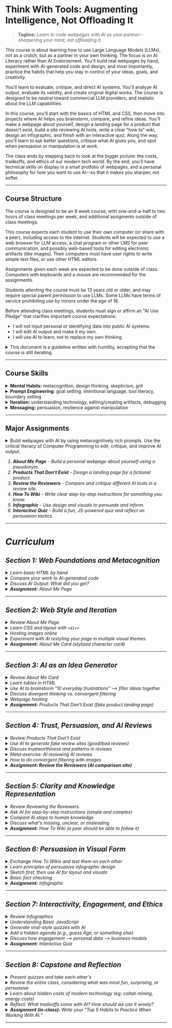 # Think With Tools: Augmenting Intelligence, Not Offloading It

> **Tagline:** *Learn to code webpages with AI as your partner--sharpening your mind, not offloading it.*

This course is about learning how to use Large Language Models (LLMs), not as a crutch, but as a partner in your own thinking. The focus is on AI Literacy rather than AI Endorsement. You'll build real webpages by hand, experiment with AI-generated code and design, and most importantly, practice the habits that help you stay in control of your ideas, goals, and creativity.

You'll learn to evaluate, critique, and direct AI systems. You'll analyze AI output, evaluate its validity, and create original digital works. The course is designed to be neutral toward commercial LLM providers, and realistic about the LLM capabilities.

In this course, you'll start with the basics of HTML and CSS, then move into projects where AI helps you brainstorm, compare, and refine ideas. You'll make a webpage about yourself, design a landing page for a product that doesn't exist, build a site reviewing AI tools, write a clear "how to" wiki, design an infographic, and finish with an interactive quiz. Along the way, you'll learn to ask better questions, critique what AI gives you, and spot when persuasion or manipulation is at work.

The class ends by stepping back to look at the bigger picture: the costs, tradeoffs, and ethics of our modern tech world. By the end, you'll have technical skills on display in a small protfolio of webpages, and a personal philosophy for how you want to use AI--so that it makes you sharper, not softer.

---

## Course Structure
The course is designed to be an 8 week course, with one-and-a-half to two hours of class meetings per week, and additional assigments outside of class meetings.

This course expects each student to use their own computer (or share with a peer), including access to the internet. Students will be expected to use a web browser for LLM access, a chat program or other LMS for peer communication, and possibly web-based tools for editing electronic artifacts (like images). Their computers must have user rights to write simple text files, or use other HTML editors.

Assignments given each week are expected to be done outside of class. Computers with keyboards and a mouse are recommended for the assignments.

Students attenting the course must be 13 years old or older, and may require special parent permission to use LLMs. Some LLMs have terms of service prohibiting use by minors under the age of 18.

Before attending class meetings, students must sign or affirm an "AI Use Pledge" that clarifies important course expectations:<ul>
<li>I will not input personal or identifying data into public AI systems.
<li>I will edit AI output and make it my own.
<li>I will use AI to learn, not to replace my own thinking.
</ul>

<details>
  <summary>This document is a guideline written with humility, accepting that the course is still iterating.</summary><ul>
  <li> AI technology may advance quickly enough to obsolete the course before it is fully implemented in a class.
  <li> For an instructor to expect to teach this course well, they should have familiarity with LLMs (as a practical requirement), and Design Thinking or other rapid prototyping experience (as an internalized process, to help iterate this course while administering it). Before teaching this course, a new teacher is advised to ask an LLM to teach them Design Thinking, including thoughts on applying Design Thinking to teaching a new course.
  <li> Additional notes are included (behind summary expansions like this) by the author. These are to provide details, context, and some suggestions for specific in-class implementations.
  <li> Please contact the course developer at michael.vaganov@gmail.com with feedback.
  </ul>
</details>

---

## Course Skills
<details>
  <summary><b>Mental Habits:</b> metacognition, design thinking, skepticism, grit</summary><ul>
  <li> Metacognition: Do I understand the problem? What did I think I was asking the AI for? What do I think the AI thought I asked for? Is there something I need more clarity about to form a better question or better instruction?
  <li> Design Thinking: What are the goals to achieve? Can those goals be separated into other goals? What is the most important goal? How can I test if the goals are good? What can I try to achieve those goals? How can I test if our approach is good?
  <li> Skepticism & Critical Thinking: Is the AI telling me the truth? How can I test if it is true? Could my prompt be improved to make the AI more rigorous? Does this even make sense for me to ask? Does this make sense for me to do? Is the AI's suggestion actually good?
  <li> Grit: Is progress being made toward my goal? Is there a small goal I can achieve next? Can I adjust the goal to be more engaging? Can I adjust the webpage to be more engaging?</ul>
</details>
<details><summary><b>Prompt Engineering:</b> goal setting, intentional language, tool literacy, boundary setting</summary><ul>
  <li> Strong goal setting: What kinds of goals is the AI good at understanding? How can I identify a clear goal for the AI model? Does it help to identify what is not a goal? How can I use the AI tool to help me understand my own goal?
  <li> Intentional Language Use: What is the purpose I'm trying to convey? What do the individual words mean? How can I use the model to help refine the prompt?
  <li> Tool Literacy: What are the AI models? What can the models do? How do we use the models well? Are there non-LLM tools I can use to improve AI output?
  <li> Boundary Setting: What is not OK to ask the AI? Can companies sell what we write (and read) on the internet?</ul>
</details>
<details><summary><b>Iteration:</b> understanding technology, editing/creating artifacts, debugging</summary><ul>
  <li>Understanding Technology: What does this HTML code do? What is possible for HTML to do? How is HTML different from CSS, or JavaScript? How do I make a webpage on the internet? What is the internet?
  <li> Editing/Creating Artifacts: Can I edit HTML code, images, and other artifacts using non-AI tools? What tools can I use? How do I do that? Can AI help me learn to use the tools better?
  <li> Debugging: What is the problem? How do I solve it? How can I learn how to solve it? How can I understand the problem more clearly?
</ul></details>
<details><summary><b>Messaging:</b> persuasion, resilience against manipulation</summary><ul>
  <li> Pursuasion: What do I care about? What do other people care about? How can I make someone care about something? Where can I learn more about persuasive messaging?
  <li> Resilience: What are common messaging tactics that control attention? What messaging tactics work on me?
</ul></details>

---

## Major Assignments
<details><summary>Build webpages with AI by using metacognitively rich prompts. Use the critical literacy of Computer Programming to edit, critique, and improve AI output.</summary><ul>
<li> Assignments in this class are more like art projects than math assignments. Students should be encouraged to express themselves, and hold their work to a standard defined by the scrutiny of their peers. Suggestions for critique guidelines:<ul>
  <li> As a group, discuss the page categorically:<ul>
    <li> Vibe Check: How does it make you feel?
    <li> Design & Layout: Is the page balanced well? Is there a clear prupose to colors? Is the spacing and typography good? Is there a good visual hierarchy (what catches the eye first, and then what, and then what, ...)? Is the page cohesive?
    <li> Clarity & Communication: Can we tell what the page is trying to say? Are the ideas easy to grasp? Does the style fit the message?
    <li> Use of HTML/CSS Fundamentals: Does the structure make sense? Is it readable to make manual edits? 
    <li> Creativity and Personal Expression: Is the design original or unique? Were there any risks taken that paid off? Is there a notable style? Is there a point of view expressed?
    <li> Constructive Feedback: What is working well? What could be stronger? Concrete/specific suggestions? <i>Critique = Curiosity + Specificity + Kindness</i>
  </ul>
  <li> <b>Feel, Communicate, Improve</b>: Each student should give a 3 word critique for each other student. One word for <i>how the page feels</i>, one word for what that student recognizes <i>the page is communicating</i>, and one word for <i>what the page could improve</i> if it had to change one thing.
</ul>
<li> For each assignment, consider making this outline into a ruberic for grading, or a worksheet for students to fill out with each assignment:<br><ul>
  <li> Planning:<ol>
    <li> Explicit goals:
    <li> Prompt:
    <li> Extra Meaning:
    <li> Personal Goals:
    <li> Additional Questions:
    <li> Rough Sketch:
  </ol>
  <li> Implementation:<ul>
    <li> Quality of Results of Prompt Alone:
    <li> Quality of Results of Prompt & Extra Data:
    <li> Was the Writing the Extra Data Worth It:
    <li> How You Improved It:
    <li> Affirm Ethical AI Use:
  </ul>
</ul>
<li> Planning: preparation before interacting with your AI:<ol>
  <li> Identify your general goal for the assignment. Think about how you want to fulfill the requirements. Writing notes, diagrams, or mind-maps for yourself may improve your own clarity of thoughts.
  <li> Write a prompt that you think will generate what you want. Save this prompt, it will be used later.
  <li> Write down, in your own words, what you think this assignment is really asking for. Are there any important assumptions? Are there any non-obvious goals?
  <li> Write a your personal goal in doing this assignment if you have any, besides just fulfilling assignment requirements. Do you have any extra creative ambition? Could you use this output for another assignment?
  <li> Write down at least 3 questions to ask about this assignment. For example:<ul>
    <li> Do you know how to create the best picture possible to express your ideas? If not, ask about a good approach for selecting a picture.
    <li> Do you know the latest news about your topic? If not, ask if there is any important recent news about it.
    <li> Do you want an educated opinion about something related to your topic? If so, ask what you want the opinion about.
    <li> Do you know if a similar webpage already exists that you can be inspired by? If not, ask if there is such a page.
    <li> Do you want to know an interesting factoid about a related topic? If so, ask for an interesting factoid about a specific topic.
    <li> Do you know what it is about your topic that is most interesting or important to most people? If you don't, ask what is the most important or interesting thing about the topic.
    <li> Do you know the best way to express a specific message you want to share? If not, write your message and ask for alternative wording.
    <li> ... you can ask an LLM to provide more example questions if you need more questions.
  </ul>
  <li> Draw an outline of the web page you want to meet the assignment. There are multiple ways you could do this:<ul>
    <li> Use a physical paper with a pen or pencil to sketch boxes for each area of your webpage, and label what each box is for. Take a digital picture of this sketch, with a cell phone or laptop webcam.
    <li> Draw a picture using a simple graphics program, like MSPaint on Windows.
    <li> Use text boxes in a word processor or presentation software and then take a screenshot.
  </ul>
</ol>
<li> Implementation: After preparation steps:<ul>
  <li> Imagine what you expect the AI to do. You don't need to write this down, but writing it can help your thought process.<ul>
    <li> What kind of thing will it say?
    <li> What questions will it answer?
    <li> Will it seemingly ignore any part of your prompt?
  </ul>
  <li> Give the LLM your prompt from step 2. Evaluate the LLM's output<ul>
    <li> Is it good?
    <li> Does it do everything you want?
  </ul>
  <li> Consider the preparation work you did before sharing the prompt with the LLM. In a new AI window, give the background information from step 3, your goal(s) from step 4, and the questions you wrote for step 5. Also, take the picture of your outline from step 6 and feed that image into the LLM. After providing all of this input, give it your prompt from step 2 (or a modified version of that prompt if it seems appropriate). Evaluate the output.
  <li> Compare the output from the first prompt that didn't contain any of your other thoughts or goals to the second prompt that did. Was the different output worth the extra effort?
  <li> Intellectual Property is a complex topic when it comes to AI. It is a best practice to make your own modification to AI results before posting it as your own. Making your own modifications makes the work "Transformative" instead of "Derivative". This distinction is important, because Transformative works are "Fair Use", and do not require special copyright permissions. Parody is also considered "Fair Use". You should treat AI generated results as drafts, and you should improve the work with your own input.
  <li> Before submitting or sharing any assignments, verify the following considerations were taken into account:<ul>
    <li> Privacy: "Did I share anything personal?"
    <li> Attribution: "Do I know where this content came from (is it Fair Use)?"
    <li> Truthfulness: "Can I verify claims? Or is this clearly Parody?"
  </ul>
</ul>
<li> Be prepared to share your prompts and the LLM's webpage results with the class during the next class meeting. Each assignment may have additional asks which you should also be prepared for during your brief presentation.
<li> Edit the generated HTML or CSS to tweak the results. Feel free to ask the LLM to make the changes for you, or for syntax help so you can change things yourself.
<li> Focus on essential deliverables for each assignment. <i>Don't make it perfect, make it clear.>/i>
</ul></details>

1. **About Me Page** - Build a personal webpage about yourself using a pseudonym.  
2. **Products That Don't Exist** - Design a landing page for a fictional product.  
3. **Review the Reviewers** - Compare and critique different AI tools in a review site.  
4. **How To Wiki** - Write clear step-by-step instructions for something you know.  
5. **Infographic** - Use design and visuals to persuade and inform.  
6. **Interactive Quiz** - Build a fun, JS-powered quiz and reflect on persuasion tactics.  

---

# Curriculum

## Section 1: Web Foundations and Metacognition
<!-- ~60-110 min -->
<details><summary>Learn basic HTML by hand</summary><ul>
<li> <i>(5 min)</i> Introduce the importancs of web programming. "Web development with HTML, CSS, and JavaScript is critical literacy in this course. It is true that by the end of the class, the AI will be writing most of your code. However, it is an inescapable fact that these technical skills are required to edit, critique, and improve AI output. web programming is not mechanics that can be ignored, it is the source of your most powerful agency when doing web development."<br>
"We are going to write HTML by hand, so that you can get a feel for the technology, and understand the output that LLMs give us."
<li> <i>(2 min)</i> Have each student create a plain text file, with a <code>.html</code> suffix
<li> <i>(30 min)</i> Write "Hello World! This is my first HTML webpage." Starting from scratch, from an empty file with some understandable text, add HTML tags one at a time. This will give students clarity about how to program, and dispel some ambiguity about what code does. Make predicitons about output and test those predictions often, so that students can recognize and get into that habit as well.<ul>
<li> Use <code>b</code>old, <code>i</code>talics, <code>u</code>nderline, and <code>strike</code> tags to change the appearance of words written in the page.
<li> Add an image. show how the <code>img</code> tag works (<code>src</code> and <code>with</code> or <code>height</code> variables)
<li> Show how the <code>a</code>nchor tag works (<code>href</code> to google.com, or some other safe website)
<li> Show <code>p</code>, <code>br</code>, <code>h1</code>, <code>h2</code>, <code>h3</code> tags
<li> Look at each student's work as they follow along with your tutorial.
</ul>
</ul></details>
<details><summary>Compare your work to AI-generated code</summary><ul>
<li> <i>(2 min)</i> Ask each student to "imagine what is the simplest HTML webpage you can make." Have them describe their expectation to a peer.
<li> <i>(2 min)</i> Have each student prompt an LLM "<code>What's the simplest HTML webpage you can make?</code>" How was it different from expectations?
<li> <i>(2 min)</i> Ask an LLM to list the basic HTML tags used for formatting, with an example of synta using each tag, and expected output.
</ul></details>
<details><summary>Discuss AI Output: What did you get?</summary><ul>
<li> <i>(10 min)</i> Discuss: Did it explain it's thinking? Did the LLM output more HTML syntax than you expected? Or less?
<li> <i>(5-40 min)</i> Try a different LLM and see if the results are different. Here are the best LLMs as of the writing of this document: <a href="https://chatgpt.com/">ChatGPT</a>, <a href="https://claude.ai/">Claude</a> (age 18+), <a href="https://deepseek.ai/">Deepseek</a> (age 18+), <a href="https://gemini.google.com/">Gemini</a>, <a href="https://grok.com/">Grok</a>. Encourage students to try each one at some point during the class. Because of the rate of change in the AI industry, expect this list of recommended LLMs to change during the class. Be prepared to research a better list before class starts. As a baseline, ChatGPT is likely to be the best option, since OpenAI is an AI product focused company, and as of October 2025, it is an outlier in how extremely well funded it is, with clear plans to develop robust infrastructure to support its popularity. 
<li> <i>(2 min)</i> Using a chat program or LMS that the entire class has access to, have each student cut-and-paste their favorite sentence generated by an LLM from today's exercises.
</ul></details>
<details><summary><b>Assignment:</b> About Me Page</summary><ul>
<li> Write your pseudonym (fake name) in a simple webpage. Add personal information about yourself that you want people to know (but not sensitive identity information). Consider what you think is important to you, and what is important for other people to know about you.
<li> Use at least 3 different tags (for example: <code>h1</code> for a title, <code>b</code> to make important text bold, <code>img</code> to include an image you think is important).
<li> When you were writing the HTML code, did you imagine what the output would look like? did the output come out like you expected?
<li> Paste your HTML code into an LLM and ask it to make changes to it. For example "take this webpage and make it look like a modern blog post". Look at the HTML output.
<li> Be sure to NOT include too much personal information. It is possible for LLMs to leak data, and this information could be used for identity theft in the future.<ul>
  <li> Avoid sharing your real name, address, phone number, email address, birthdate, middle name, what school you are attending, the names of your pets, names of family members
  <li> NEVER share passwords, PINs, passport/drivers-license/social-security numbers, bank acount numbers, or any other unique numbers associated with your identity.
</ul>
</ul></details>

---

## Section 2: Web Style and Iteration
<!-- ~60-120 min -->
<details><summary>Review About Me Page</summary><ul>
<li> <i>(5-30 min)</i> Each student should briefly show their personal webpage, and answer any questions the teacher or other students might have about it.
</ul></details>
<details><summary>Learn CSS and layout with <code>&lt;div></code></summary><ul>
<li> <i>(20 min)</i> Write all of the CSS exaple code below, incrementally, from an empty .html file. Just as before, start from scratch, and test expectations often.<ul>
<li> Students should write the same code as you. Ask them to speak up if their output looks incorrect. It is critical that students have a strong baseline of understanding how typed syntax creates web artifacts.
<li> Start with the body, without any CSS classes defined. View the webpage.
<li> Add the CSS classes one at a time, viewing the webpage between each addition.<br><code>
&lt;body><br>
&nbsp;&nbsp;&lt;h1>Confucius said:&lt;/h1><br>
&nbsp;&nbsp;&lt;p><br>
&nbsp;&nbsp;&nbsp;&nbsp;If your plan is one year, &lt;span class="bluetxt">plant rice&lt;/span>.<br>
&nbsp;&nbsp;&nbsp;&nbsp;If your plan is ten years, &lt;span class="greentxt">plant trees&lt;/span>.<br>
&nbsp;&nbsp;&nbsp;&nbsp;If your plan is one hundred years, &lt;span class="redtxt">educate children&lt;/span>.<br>
&nbsp;&nbsp;&lt;/p><br>
&lt;/body><br>
&lt;style type="text/css"><br>
h1 {<br>
&nbsp;&nbsp;font-family: courier, courier-new, consolas, serif;<br>
&nbsp;&nbsp;font-size: 20pt;<br>
&nbsp;&nbsp;color: blue;<br>
&nbsp;&nbsp;border-bottom: 2px dotted blue;<br>
}<br>
html {<br>
&nbsp;&nbsp;font-family: arial, verdana, sans-serif;<br>
&nbsp;&nbsp;font-size: 12pt;<br>
}<br>
p { color: #3030a0 }<br>
.redtxt { color : #FF0000; }<br>
.greentxt { color : #0f0; }<br>
.bluetxt { color : blue; }<br>
&lt;/style><br>
</code>
</ul>
<li> <i>(20 min)</i> Teach basic Div tags. Use a similar approach to the one for CSS (start with basic HTML first, view result, add classes incrementally while refreshing to check results). Use the following code (or something similar):<br><code>
&lt;head><br>
&nbsp;&nbsp;&lt;title>Web Development Haiku&lt;/title><br>
&nbsp;&nbsp;&lt;style type="text/css"><br>
&nbsp;&nbsp;&nbsp;&nbsp;.footer { border: 2px dotted; border-color: #44f; color: #44f; padding: 5px; text-align: right; }<br>
&nbsp;&nbsp;&nbsp;&nbsp;.content { border: 1px solid; background-color: white; margin: 10px; padding: 2px; }<br>
&nbsp;&nbsp;&nbsp;&nbsp;.title_area { background-color: black; font-size: 200%; text-align: center; color: #aaf; }<br>
&nbsp;&nbsp;&nbsp;&nbsp;.container { background-color: #aaf; padding: 20px; width: 400; }<br>
&nbsp;&nbsp;&nbsp;&nbsp;.main_image {<br>
&nbsp;&nbsp;&nbsp;&nbsp;&nbsp;&nbsp;width: 300; height: 200; background-repeat: no-repeat;<br>
&nbsp;&nbsp;&nbsp;&nbsp;&nbsp;&nbsp;background-image: url(https://nickelodeonuniverse.com/wp-content/uploads/Spongebob.png)<br>
&nbsp;&nbsp;&nbsp;&nbsp;}<br>
&nbsp;&nbsp;&lt;/style><br>
&lt;/head><br>
&lt;body style="background-color: #ffffdd;"><br>
&nbsp;&nbsp;&lt;div class="container"><br>
&nbsp;&nbsp;&nbsp;&nbsp;&lt;div class="title_area">iStruggle&lt;/div><br>
&nbsp;&nbsp;&nbsp;&nbsp;&lt;div class="main_image">&lt;/div><br>
&nbsp;&nbsp;&nbsp;&nbsp;&lt;div class="content"><br>
This is my webpage&lt;br><br>
I write whatever I want&lt;br><br>
But, does it work yet?<br>
&nbsp;&nbsp;&nbsp;&nbsp;&lt;/div><br>
&nbsp;&nbsp;&nbsp;&nbsp;&lt;div class="footer">if you can read this, my HTML works.&lt;/div><br>
&nbsp;&nbsp;&lt;/div><br>
&lt;/body></code>
</ul></details>
<details><summary>Hosting images online</summary><ul>
<li> <i>(2-40 min)</i> Show the class how to host an image on the internet in a way that is accessible to your teaching environment (some image sharing websites might be blocked). <a href="https://uploadcare.com/pricing/">uploadcare</a> or <a href="https://docs.github.com/en/pages/getting-started-with-github-pages/creating-a-github-pages-site">github</a> might be appropriate. Prepare this before class starts; technical difficulties can arise in practice. If your web traffic is filtered by strict school policies, use an LLM to try to find workarounds.
</ul></details>
<details><summary>Experiment with AI restyling your page in multiple visual themes.</summary><ul>
<li> <i>(3 min)</i> Cut and paste the HTML page into an LLM. ask the LLM how to modify it for different results (like left-alignment of the title, or different colors)
<li> <i>(2 min)</i> Ask the LLM to restyle your page in at least 3 different styles (for example: minimalist, retro, neon). For example: "Restyle this page to have a minimalist aesthetic".
<li> <i>(2 min)</i> Using a chat program or LMS that the entire class has access to, have each student cut-and-paste their favorite sentence generated by an LLM from today's exercises.
</ul></details>
<details><summary><b>Assignment:</b> About Me Card (stylized character card)</summary><ul>
<li> Create a character card about yourself, like those used in games. Include a picture and some information about yourself.
<li> Consider what is the most important thing about you that people should know. Do you have a passion? Do you have a skill you want to be known by? What reputation do you want the world to have about you?
<li> Feel free to use content from your previous assignment.
<li> You can use the last 'div' example as a starting point for a design/structure.
<li> Use an LLM to restyle the page with a new theme. Make at least one manual edit to the CSS of your favorite styled webpage.
</ul></details>

---

## Section 3: AI as an Idea Generator
<!-- ~76-121 min -->
<details><summary>Review About Me Card</summary><ul>
<li> <i>(5 min)</i> Pair up, and explain your character card to one other student. Why did you choose that image? Why did you write that text? What did you modify from any LLM generated output?
<li> <i>(15 min)</i> The class should reconvene after a short time for group discussion, and each student should briefly show their character card to the entire class. Students should be ready to answer any questions about their work.
</ul></details>
<details><summary>Learn tables in HTML</summary><ul>
  <li> <i>(15 min)</i> Teach basic HTML tables. You can use a similar approach to the one for CSS, with the following code (or something similar):<code><br>
&lt;table><br>
&nbsp;&nbsp;&lt;tr><br>
&nbsp;&nbsp;&nbsp;&nbsp;&lt;th>First&lt;/th>&lt;th>Last&lt;/th>&lt;th>First Company&lt;/th><br>
&nbsp;&nbsp;&lt;/tr>&lt;tr><br>
&nbsp;&nbsp;&nbsp;&nbsp;&lt;td>Bill&lt;/td>&lt;td>Gates&lt;/td>&lt;td>Traff-O-Data&lt;/td><br>
&nbsp;&nbsp;&lt;/tr>&lt;tr><br>
&nbsp;&nbsp;&nbsp;&nbsp;&lt;td>Steve&lt;/td>&lt;td>Jobs&lt;/td>&lt;td>"blue box"&lt;/td><br>
&nbsp;&nbsp;&lt;/tr><br>
&lt;/table><br>
&lt;style type="text/css"><br>
table { border: 1px solid #f00; border-spacing: 5px; }<br>
td { border: 1px solid black; padding: 10px; }<br>
th { border: 5px dotted #0ff; padding: 0px; }<br>
&lt;/style><br>
  </code>
</ul></details>
<details><summary>Use AI to brainstorm "10 everyday frustrations" --> filter ideas together</summary><ul>
<li> <i>(10-20 min)</i> Prompt: <code>List 10 everyday frustrations people have that could inspire a product.</code><ul>
  <li> Have different students generate the list with different LLMs. Determine with the class what the most compelling ideas are. Consider assigning roles to the AI to focus it's thinking.  For example:<ul>
    <li> <code>You are a pragmatic, fiscally conservative product developer. List 10 everyday frustrations that can be solved with a product that costs less than $5 to manufacture.</code>
    <li> <code>You are a forward-thinking techno-utopian product designer. List frustrations you expect people will have with new technology expected within the next 1 to 5 years.</code>
    <li> <code>You are a mechanically inclined DIYer with expert 3D printing skills. List the top 10 product ideas that people in your hackerspace have been asking you to build a product for. Do not include ethically dubious product ideas.</code>
  </ul>
  <li> Did the LLMs miss any important frustrations that the students are focused on?
  <li> Pick a topic with students, possibly from the list of frustrations.
</ul>
<li> <i>(10-20 min)</i> Example prompt: <code>Create a table of possible new product solutions to [insert frustrating problem description here]. For each new solution, identify practical use (does the new product solve the problem), practical feasibility (could the new product actually be created) and financial feasibility (could this new product be produced cheaply).</code><ul>
<li> Impractical and expensive products are not bad output, this is an exercise to judge the AI's brainstorming and evaluation.
<li> Show how to use AI image generators to create placeholder images of new products.
<li> Show how to feed sketches into image generators to make product images with specific details.
</ul>
</ul></details>
<details><summary>Discuss divergent thinking vs. convergent filtering</summary><ul>
<li> <i>(2 min)</i> Identify that as you have been reading lists and tables generated by AI, you have been evaluating which ideas are nonsense, and which are promising.
<li> <i>(2 min)</i> Identify how the AI is being used for Divergent Thinking (generating different ideas), and your human intuition is being used for Convergent Filtering (recognizing signal in the LLMs' noise).
<li> <i>(5-10 min)</i> Discuss: Were there any ideas that seem like no person could have thought of them? Did the LLM provide an real "creative" value? Did it do much more than organize thoughts? Is organizing thoughts enough value to justify the time cost of using AI for brainstorming? Imagine 2 different teams: one that uses AI for brainstorming, and one that doesn't. Which team will have more ideas? Which team will be able to implement their ideas better?
<li> <i>(2 min)</i> Have each student cut-and-paste what they think the worst idea is that the AI generated from today.
</ul></details>
<details><summary>Webpage hosting</summary><ul>
  <li> <i>(10-30 min)</i> Show the class how to host webpages on the internet. <a gref="https://docs.github.com/en/pages/getting-started-with-github-pages/creating-a-github-pages-site">Github</a> is a reliable host for simple web pages. There are almost certainly others as well. <h1>This Requires Preparation Well Before Class.</h1> Test this in an environment as close to the student's environment as possible. Use an LLM to determine if there is an easier method for students to have their webpages hosted. Explain that these webpages will be used in a public portfolio, which students can share with their friends and parents, and use as skill advertisement to future employers.</ul></details>
<details><summary><b>Assignment:</b> Products That Don't Exist (fake product landing page)</summary><ul>
<li> Create a landing page for a new product that doesn't yet exist. Include images, and text descriptions of the product. Try to make a product that people will want to buy. It's ok if you don't know how to create it, or if the product is impractical.
<li> Before starting the assignment, ask students to:<ul>
  <li> Consider: could you come up with a better ideas by combining ideas that the AI listed?
  <li> After selecting a product to make your page about, ask a peer student or the teacher for their thoughts about your idea.
  <li> When generating the image for your product, use a sketch or draft image as part of the prompt.
  <li> You will be asked to present your product. During your presentation, be ready to identify at least one thing you removed/replaced from the LLMs generated output.
<li> Host this page on the internet, so it can be shared easily in the next class.
</ul>
</ul></details>

---

## Section 4: Trust, Persuasion, and AI Reviews
<!-- ~84-104 min -->
<details><summary>Review Products That Don't Exist</summary><ul>
<li> <i>(2 min)</i> Before reviewing assignments from the previous class, ask the students to make note of what is inspiring or pusuasive about the web pages. Also ask them to be ready to explain what they removed/replaced from the LLM generated content.
<li> <i>(20 min)</i> Review the pages with students, asking each one about how they altered the LLM output. After the review, discuss what the most pursuasive and inspiring things about the pages. Did the AI output surprise anyone?
</ul></details>
<details><summary>Use AI to generate fake review sites (good/bad reviews)</summary><ul>
<li> <i>(20 min)</i> In class exercise: Have an LLM generate a fake reviews site with fake reveiws, possibly for a class favorite from the Products That Don't Exist. Have the LLM include good reviews and bad reviews. Generate the fake review text seperately from the page. Use at least 3 different prompts, with specific outcomes. For example:<ul>
  <li> "Write 5 negative and 5 positive reviews for [product name], which is [product description]."
  <li> "Create a detailed product review of [product name], praising the nuanced quaility of the product design, and complaining about integration with a related niche product."
  <li> "Review [product name] with a superfluously positive perspective, giving detailed affirmations of it's design and fit for purpose. The last 10% of the review should reveal a hilarious usecase that the product is not at all intended for, but the reviewer is apparently satisfied with."
</ul> 
<li> <i>(2 min)</i> share the most extreme review written by an LLM.
</ul></details>
<details><summary>Discuss trustworthiness and patterns in reviews</summary><ul>
<li> <i>(15 min)</i> Discuss any patterns you can recognize in the reviews. Which reviews seem the most trustworthy? Does everyone in class have the same opinions?
</ul></details>
<details><summary>Meta-exercise: AI reviewing AI reviews</summary><ul>
<li> <i>(5 min)</i> Have the AI review a product based using other AI reviews as input. Is the most recent AI review (the one based on other AI reviews) strange at all? Is there anything factually wrong in the latest review when compared to the original product?
</ul></details>
<details><summary>How to do convergent filtering with images</summary><ul>
<li> <i>(20-40 min)</i> <a href="https://www.photopea.com/">Photoshop tools</a> can combine and manipulate images. Using AI tools, you can create AI generated image parts, and arrange them in a collage, using different layers and effects. Show students how to generate a few images, and combine precisely using photoshop-like software. Prepare this before class starts, including some prepared images. This exercise can rapidly get derailed by technical challenges and internet slowdowns.
</ul></details>
<details><summary><b>Assignment: Review the Reviewers (AI comparison site)</b></summary><ul>
<li> Create a website that reviews and compares different AI tools. Compare at least 3 similar AI tools. Use a table to compare capabilities. Include an icon for each compared element.
<li> Host this page on the internet, so it can be shared easily in the next class.
</ul></details>

---

## Section 5: Clarity and Knowledge Representation
<!-- ~100-105 min -->
<details><summary>Review Reviewing the Reviewers</summary><ul>
  <li> <i>(25 min)</i> Share review sites as a class. Have each student identify which AI tool got the best reviews on their review site. Ask each student "Which review seems the most credible?" Did anything about the AI output surprise anyone?
</ul></details>
<details><summary>Ask AI for step-by-step instructions (simple and complex)</summary><ul>
<li> <i>(20 min)</i> Ask the AI how to do something "simple", and provide step by step instructions. For example: "give me instructions for how to make a peanutbutter sandwich". Discuss the results.<ul>
<li> What did you ask instructions about? Is everything correct?
<li> Did the AI miss anything?
</ul>
</ul></details>
<details><summary>Compare AI steps to human knowledge</summary><ul>
<li> <i>(10 min)</i> Ask the AI how to do something more specific that you know how to do, like defeat a winning strategy for your favorite game. If you don't know what to ask, ask the LLM to provide a list of topics that an average human is probably much more knowledgable about than an LLM.
</ul></details>
<details><summary>Discuss what's missing, unclear, or misleading</summary><ul>
<li> <i>(20 min)</i> Discuss with the class what kinds of things AI seems to be bad at knowing. Compare it to what AI seems to be good at knowing. Try to define what is missing. Is there a common theme? Is there a missing perspective? Is there a kind of information that could be helpful but is absent?
<li> <i>(20 min)</i> Explain Word Vectorization. In a nutshell:<ul>
  <li> Computers can only process numbers, and must turn all information into pure numbers, or lists of numbers. We call a list of numbers a "vector".
  <li> A list of numbers can describe a position. Math can distances between positions.
  <li> We can create a position vector for every word. Similar words will have a similar position. The more numbers (or dimensions) the vector has, the more clarity there will be about word associations.
  <li> Computers can be used to calculate good word positions, and based on reading real sentences.
  <li> <a href="https://youtu.be/gQddtTdmG_8?t=697">Computerphile exploration</a>
  <li> <a href="https://youtu.be/xn1OThRDqfk?t=38">Word vectors as platonic forms (perfect abstractions) made of numbers</a>
  <li> <a href="https://www.youtube.com/shorts/FJtFZwbvkI4">3blue1brown</a>
  <li> <a href="https://www.youtube.com/shorts/DAZwtb4x0Xc">Word Vectorization in one minute</a>
</ul> Having mathematically clear word associations explains why AI is good at working with ideas as rooted in words, instead of ideas as rooted in experience. (note: AI is also extremely good at naming things because of this foundation)
<li> <i>(5-10 min)</i> Comprehension Quiz:<ul>
  <li> King - Man = <ol type="a"><li>Dog<li>Monarch<li>Friend<li>Bucket</ol>
  <li> King - Man + Woman = <ol type="a"><li>Cat<li>Singer<li>Queen<li>Castle</ol>
  <li> Man - Adult = <ol type="a"><li>Boy<li>Cat<li>Girl<li>Car</ol>
  <li> Woman - Adult = <ol type="a"><li>Boy<li>Cat<li>Girl<li>Airplane</ol>
  <li> Cow - Moo + Dog = <ol type="a"><li>Oink<li>Woof<li>Meow<li>Hiss</ol>
  <li> Car - Road + Sky = <ol type="a"><li>Friend<li>Singer<li>Girl<li>Airplane</ol>
  </ul>
</ul>
</ul></details>
<details><summary><b>Assignment:</b> How To Wiki (a peer should be able to follow it)</summary><ul>
<li> Build a simple wiki-style site explaining how to do something you know well. A peer classmate should be able to follow the instructions.
<li> Make sure you edit the instructions generated by the LLM so that they are more accurate, and be prepared to explain some of those details to the class.
<li> Host this page on the internet, so it can be shared easily in the next class.
</ul></details>

---

## Section 6: Persuasion in Visual Form
<!-- ~120 min -->
<details><summary>Exchange How To Wikis and test them on each other</summary><ul>
<li> <i>(20 min)</i> Each student should pick a peer, and trade How To Wikis with each other. Pair up, and try to do your partner's tutorial
<li> <i>(10 min)</i> After some time doing your peer's tutorial tutorial (or struggling to do it) identify unclear steps, or missing steps. Also, each student should explain to their partner what part of the LLM output they modified.
<li> <i>(20 min)</i> Reconvene as a class to discuss what pain points there were in making instructions for people, and following instructions from other people.</ul></details>
<details><summary>Learn principles of persuasive infographic design</summary><ul>
<li> <i>(20 min)</i> Ask the class what is exciting or curious to them in the world today, and think about how to represent it visually.<ul>
<li> Prompt: <code>What is one surprising fact about [topic you're curious about] that would make a good infographic?</code>
<li> Have students think of an iconic image associated with their idea for an infographic.
<li>Brainstorm ways to turn that icon into something meaningful in an infographic. Ask an AI for ideas.
</ul>
<li> <i>(20 min)</i> Discuss what emotions (or biases) will make the message of this inforgraphic more appealing, surprising, or otherwise engaging? Consider prompting an AI about this topic before teaching the class:<br><code>What are some general guidelines for how to make an appealing infographic? What elements are highly attractive and persuasive to include or emphasize? If there are well known broad concepts or general rules that can be applied as heuristics to infographic persuasiveness, make a note of those.</code>
</ul></details>
<details><summary>Sketch first, then use AI for layout and visuals</summary><ul>
<li> <i>(20 min)</i> Sketch the infographic's structure on paper, labeling what goes where, before AI design help. Take a picture with a digital camera so you can upload it to your LLM. Note that this might take longer than expected, because not all students will have paper and writing implements on hand. If students are confused about what an infographic should look like, recommend that they search for some infographics online, and emulate one that they like. Also remind them that practicing creativity in small ways now is required to practice creativity in more meaningful ways later.
</ul></details>
<details><summary>Basic fact checking</summary><ul>
<li> <i>(10 min)</i> Create an outlandish numerical claims for an infographic (like: "99% of Americans believe AI is going to make their job obsolete"). Ask the LLM to determine if the numerial claim is accurate, and how to determine the accuracy of a statement like that.
</ul></details>
<details><summary><b>Assignment:</b> Infographic</summary><ul>
<li> Use HTML, CSS, and at least one generated image to create an infographic that explains a topic of interest.
<li> Fact check numerical details in the infographic, and use LLMs to verify your facts. Be prepared to discuss these facts, and the fact-checking techniques you used, when presenting your infographic in class. Have your sources documented and ready to share.
<li> Host this page on the internet, so it can be shared easily in the next class.
</ul></details>

---

## Section 7: Interactivity, Engagement, and Ethics
<!-- ~75-115 min -->
<details><summary>Review Infographics</summary><ul>
  <li> <i>(20 min)</i> Before reviewing, ask the students to make note of what is inspiring or pusuasive about the pages. Each student should share their infographics with the class, including references to sources where data came from. As a class, discuss what the most pursuasive and inspiring thing was the infographics. Did the data surprise anyone? Did the AI output surprise anyone?</ul></details>
<details><summary>Understanding Basic JavaScript</summary><ul>
<li> <i>(5-20 min)</i> Show how to prompt code generation and use it responsibly:<ul>
<li> Prompt: <code>Create a webpage using HTML and JavaScript. The webpage should have 2 prominent buttons, one labeled 'A' and the other labeled 'B'. A third button labeled 'Results' should display a label on the page when pressed. This label should include the count of how many times the 'A' and 'B' buttons were pressed.</code>
<li> While sharing your screen, iterate on the code, testing to make sure it still works after each change. If it stops working as expected, backtrack and experiment until you understand what happened.<ul>
  <li> Take the generated HTML/JavaScript, and create an equivalent .html file on your local computer. Test that it works correctly as is. If the first test doesn't work, consider changing the prompt or using a different LLM.
  <li> Make a note about everything that looks foreign. Hypothesize what the new syntax is, and create simple tests to validate your hypothesis. If you are still confused, ask the LLM to explain these new ideas.
  <li> Remove all non-functional code, to create a maximally simplified example.
  <li> Examine each line of code to guess what it does. Rename every variable or function with your own words.
  <li> Refactor the code style to use less inlined logic:<ul><li> Create well named variables to describe partial results <li> Create named functions instead of anonymous lambda epressions</ul>
  <li> Find patterns in the code that can be collapsed into helper functions. Create the helper functions and use them. Test each function separately.
</ul>
<li> Basic ethics of Computer Programming<ul>
  <li> Once code is fully understood, it becomes your code, and you should feel empowered to use it. In practice, understanding is the only price that programmers need to pay for code.
  <li> For a programmer, copying and using code is unethical if it is not understood. There can be extremely negative practical consequences for adding poorly understood code to software. Software bugs are rooted in this lack of understanding. The more software you write, the clearer this will become.
  <li> (possibly out-of-scope additional discussion) In the modern LLM-powered era of softare development, understanding how the code works in an abstract sense is not enough. Programmers must understood how it works <i>in the system it is designed for</i>. This distinction is not dramatic for a webpage, but it could be very dramatic for a robot with motors that spin in the real world. To address this nuance, test all code that touches external systems thouroughly: don't accept hundreds of lines of code from an LLM at once, test just a few. LLMs are unable to experience interactions with external systems, and are unlikely to expect real life consequences.
</ul>
</ul>
</ul></details>
<details><summary>Generate viral-style quizzes with AI</summary><ul>
  <li> <i>(5 min)</i> Come up with an idea for a viral quiz. Something like "what fruit are you?" or "What Spongebob character is your spirit animal?" Ask your LLM for topic ideas after you come up with a few.
  <li> <i>(5 min)</i> Have the AI generate the quiz as an example. Show the JavaScript elements present in the quiz.</ul></details>
<details><summary>Add a hidden agenda (e.g., guess Age, or something else)</summary><ul>
<li> <i>(5 min)</i> <b>This exercise explores how data can be misused. We are learning to resist these tactics, not deploy them.</b> Identify a hidden agenda to add to the quiz. For example: "Rewrite the quiz so it will also help identify the Age of quiz takers."<br> Instead of Age, you can try: Gender, Political Affiliation, Education Level, Occupation, Relationship Status, Risk Tolerance, Brand Affiliation, Home Ownership Status, Voting Liklihood, Privacy Attitudes, Persuadability, Moral Foundations, Patience, Addictions, Cognitive Style, Social Network Density, ...</ul></details>
<details><summary>Discuss how engagement --> personal data --> business models</summary><ul>
<li> <i>(10 min)</i> Ask the AI to help you come up with tricks to make the quiz more engaging, to drive more interaction from users. Brainstorm with your AI how to create a click-baity title or tagline for a quiz. Implement those tricks.
<li> <i>(5-20 min)</i> Discuss with the class: user interaction can be processed to recognize valuable personal data about quiz takers, which can then be bought and sold online. Companies like Google and Meta are extremely profitable because of this kind of data trade. Who would want to buy this kind of data, and why?
<li> <i>(5-10 min)</i> Explain the Cambridge Analytica scandal. Specifically mention how quizzes on Facebook were used to demographically segment millions of American voters, and then serve targeted pursuasive ads to nudge voting behavior during the 2016 presidential election. Explain that this is still not illegal, but that Meta was prosecuted for allowing it, having to pay billions of dollars in fines and settled lawsuits. The incident dramatically changed Meta's internal culture and technical safeguards related to user data privacy. Meta's engineering culture is now a good model of ethical consideration applied to technical infrastructure. Despite Meta's internal rehabilitation, the unethical tactics at the root of the Cambridge Analytica scandal remain viable.<br>For the sake of our own mental autonomy, and our communities' as well, we should be aware of ethical tragedies like this, and avoid them as we create new computing artifacts. 
</ul></details>
<details><summary><b>Assignment:</b> Interactive Quiz</summary><ul>
<li> Make a JS-powered quiz like "What Type of Plant Are You?" or "Can You Survive in the Wild?"
<li> Make sure the quiz has a clear title. Write a description of the quiz in one or two sentences. Also, consider creating an image to summarize the quiz.
<li> Optionally, generate quiz questions that have a specific agenda for sorting quiz takers. If hidden agenda questions are included in the quiz, make sure quiz result data is never saved (to a database or a cookie).
<li> Each quiz quesition and its answers should be checked, and modified to the student's preferences. Also, it might be helpful to ask the LLM why it phrased a question or answer as it did.
<li> Each student should take the quiz at least three times themselves, attempting to get different results. This is to verify that the quiz's mechanisms are functioning. If they are not functioning, students are expected to work with their LLM to debug the quiz (or try to generate the quiz with another LLM).
<li> Host this page on the internet, so it can be shared easily in the next class.
</ul></details>

---

## Section 8: Capstone and Reflection
<!-- ~72-135 min -->
<details><summary>Present quizzes and take each other's</summary><ul>
  <li> <i>(5-10 min)</i> Have each student briefly present their quiz. Just a screen showing a title, very brief description, and maybe an image.
  <li> <i>(20 min)</i> Allow students to do each other's quizzes. Remind students how to host webpages.
  <li> <i>(20 min)</i> Have students discuss what they liked about each other's quizzes.
</ul></details>
<details><summary>Review the entire class, considering what was most fun, surprising, or persuasive</summary><ul>
<li> <i>(5-30 min)</i> Show how to host all webpages from class online in a portfolio, so that work products can be easily shared with people who might be interested in this class, or in the student's work. Prepare how to do this before class starts, since modern tools can change quickly, and technical difficulties can easily derail plans. At the very least, show students how to create a simple webpage that links their previous assignments, and host it online using the mechanism they have been using all class.
<li> <i>(5-20 min)</i> Was making webpages fun in this class? How about creating images? Did you enjoy expressing your self with words and graphics? Did you enjoy brainstorming new products? Something else?
</ul></details>
<details><summary>Learn about hidden costs of modern technology (eg: coltan mining, energy costs)</summary><ul>
<li> <i>(5 min)</i> Discuss LLMs as a possible vehicle for unethical data mining. "Last class, we discussed that companies like Google and Meta sell profiles about consumers. These profiles are a reputation that everyone creates through their actions online. Companies will buy and sell user data based on these reputations." <br>
"Could engagement with LLMs produce any similar value for LLM companies? Who would want to know details about how you interact with an LLM?"
<li> <i>(10-20 min)</i> Discuss other social and ethical tradeoffs that are being made to support our modern technological world, most of which are hidden from you consumers.<ul>
  <li> A 5 to 10 thousand word chat session with an LLM will use around 45 Watt hours of energy, which is about 20 grams of CO2 emmision from an average power grid. It will take an average healthy and mature tree about 8 hours to pull that much CO2 out of the air. Feel free to validate that using an LLM.
  <li> Estimate with the class how many grams of CO2 was emitted to power their LLM prompts during this class. Ask each student to estimate how many words were in their prompts (or how many prompts they think they did with an estimate of 5 to 10 thousand words exchanged per prompt).
  <li> Ask an LLM: What is Coltan mining, and how is it related to modern technology that people use every day?
  <li> Ask an LLM something like this:<br>"Coltan mining is a moral/ethical/environmental cost of producing the convenience of modern technology. LLMs use a significant amount of electricity to generate sometimes dubious value, which can be generated in similarly tragic ways. These are examples of how technology produces moral and environmental hazards as externalities. This is an ethical trade-off being decided without the consent or even awareness of most consumers. Are there any other notable examples of similar moral/ethical/environmental tradeoffs where a decision has being made to cause suffering in one part of the world for the benefit of others in another part of the world?"
  <li> Ask the students if they recognize any additional costs of technology in their own life, beyond these hidden externalities. For example, does social media keep them awake too long at night, reducing the amount of time they have to sleep?
  <li> These costs of technology are real; awareness is the path to improvement.
</ul>
<li> <i>(10 min)</i> Do not misunderstand: we want you to use this technology.<ul>
  <li> <i>Knowing the costs of technology increases our agency to choose wisely.</i>
  <li> Ask the students if they learned anything they could do in this class that they didn't know before the class started.
  <li> It should be evident that this technology is capable of amazing results that humanity is only just beginning to tap into. It can save time, supercharge creativity, and with that extra time and creative value, we can iterate on our unique values to do better work.
  <li> When you use this technolgy, ask yourself if what you are doing is worth the costs. Make choices that are worth the costs. You should be practiced and skilled with this technology. You should avoid being wasteful with it.
</ul>
</ul></details>
<details><summary>Reflect: What tradeoffs come with AI? How should we use it wisely?</summary><ul>
<li> <i>(2-20 min)</i> What did you learn in this class that you want to remember, and practice in the future? Could we codify ideas like this into a list of best practices?
</ul></details>
<details><summary><b>Assignment (in-class):</b> Write your "Top 5 Habits to Practice When Working With AI."</summary><ul>
<li> Are there any good questions you should ask yourself before asking an LLM?
<li> Are there any tools you prefer for different purposes?
<li> Have you learned your own patterns of thinking or acting that help produce better or worse products?
</ul></details>

---
